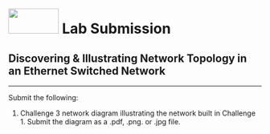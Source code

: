 # <img src="https://www.tamusa.edu/brandguide/jpeglogos/tamusa_final_logo_bw1.jpg" width="100" height="50"> Lab Submission
## Discovering & Illustrating Network Topology in an Ethernet Switched Network
--- 
Submit the following:
1. Challenge 3 network diagram illustrating the network built in Challenge 1. Submit the diagram as a .pdf, .png. or .jpg file.
